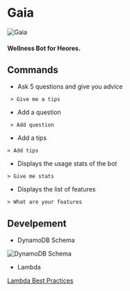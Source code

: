 # Gaia

![Gaia](https://s3.eu-west-3.amazonaws.com/botgaia/gaia.png "Gaia")

#### Wellness Bot for Heores.

## Commands

 - Ask 5 questions and give you advice
```
 > Give me a tips
```
 - Add a question
```
 > Add question
```
- Add a tips
```
> Add tips
```
- Displays the usage stats of the bot
```
> Give me stats
```
- Displays the list of features
```
> What are your features
```


## Develpement

- DynamoDB Schema

![DynamoDB Schema](https://s3.eu-west-3.amazonaws.com/botgaia/github/schema_db.png "DynamoDB Schema")

- Lambda

[Lambda Best Practices](http://docs.aws.amazon.com/en_en/lambda/latest/dg/best-practices.html)